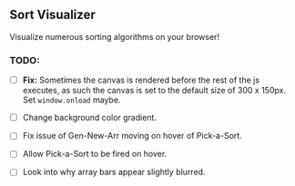 
## Sort Visualizer

Visualize numerous sorting algorithms on your browser!   

### TODO:  
 - [ ] **Fix:** Sometimes the canvas is rendered before the rest of the js executes, as such the canvas is set to the default size of 300 x 150px.  Set `window.onload` maybe.  
 
 - [ ] Change background color gradient.  
 
 - [ ] Fix issue of Gen-New-Arr moving on hover of Pick-a-Sort.  
 
 - [ ] Allow Pick-a-Sort to be fired on hover.  
 
 - [ ] Look into why array bars appear slightly blurred.  
 
